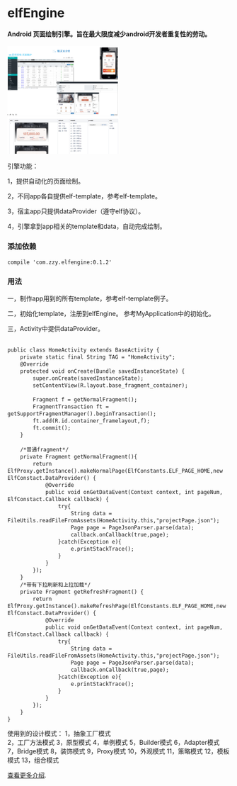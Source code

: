 # elfEngine
#### Android 页面绘制引擎。旨在最大限度减少android开发者重复性的劳动。
<img src="https://github.com/zealot2002/elfEngine/blob/master/elfpage1.png" width="50%">
<img src="https://github.com/zealot2002/elfEngine/blob/master/elfpage2.png" width="50%">

引擎功能：  

1，提供自动化的页面绘制。  

2，不同app各自提供elf-template，参考elf-template。  

3，宿主app只提供dataProvider（遵守elf协议）。  

4，引擎拿到app相关的template和data，自动完成绘制。  


### 添加依赖
```
compile 'com.zzy.elfengine:0.1.2'
```

### 用法
一，制作app用到的所有template，参考elf-template例子。  
  
  
二，初始化template，注册到elfEngine。 参考MyApplication中的初始化。   


三，Activity中提供dataProvider。    

```

public class HomeActivity extends BaseActivity {
    private static final String TAG = "HomeActivity";
    @Override
    protected void onCreate(Bundle savedInstanceState) {
        super.onCreate(savedInstanceState);
        setContentView(R.layout.base_fragment_container);

        Fragment f = getNormalFragment();
        FragmentTransaction ft = getSupportFragmentManager().beginTransaction();
        ft.add(R.id.container_framelayout,f);
        ft.commit();
    }

    /*普通fragment*/
    private Fragment getNormalFragment(){
        return ElfProxy.getInstance().makeNormalPage(ElfConstants.ELF_PAGE_HOME,new ElfConstact.DataProvider() {
            @Override
            public void onGetDataEvent(Context context, int pageNum, ElfConstact.Callback callback) {
                try{
                    String data = FileUtils.readFileFromAssets(HomeActivity.this,"projectPage.json");
                    Page page = PageJsonParser.parse(data);
                    callback.onCallback(true,page);
                }catch(Exception e){
                    e.printStackTrace();
                }
            }
        });
    }
    /*带有下拉刷新和上拉加载*/
    private Fragment getRefreshFragment() {
        return ElfProxy.getInstance().makeRefreshPage(ElfConstants.ELF_PAGE_HOME,new ElfConstact.DataProvider() {
            @Override
            public void onGetDataEvent(Context context, int pageNum, ElfConstact.Callback callback) {
                try{
                    String data = FileUtils.readFileFromAssets(HomeActivity.this,"projectPage.json");
                    Page page = PageJsonParser.parse(data);
                    callback.onCallback(true,page);
                }catch(Exception e){
                    e.printStackTrace();
                }
            }
        });
    }
}
```

使用到的设计模式：
1，抽象工厂模式   
2，工厂方法模式
3，原型模式
4，单例模式
5，Builder模式
6，Adapter模式
7，Bridge模式
8，装饰模式
9，Proxy模式
10，外观模式
11，策略模式
12，模板模式
13，组合模式

<p><a href="https://github.com/zealot2002/elfEngine/wiki/elf-page介绍">
查看更多介绍</a>.</p>
